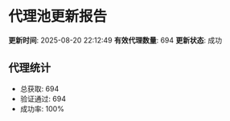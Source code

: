 # 代理池更新报告

**更新时间**: 2025-08-20 22:12:49
**有效代理数量**: 694
**更新状态**:  成功

## 代理统计
- 总获取: 694
- 验证通过: 694
- 成功率: 100%

